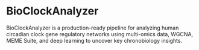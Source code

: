 # BioClockAnalyzer
BioClockAnalyzer is a production-ready pipeline for analyzing human circadian clock gene regulatory networks using multi-omics data, WGCNA, MEME Suite, and deep learning to uncover key chronobiology insights.
